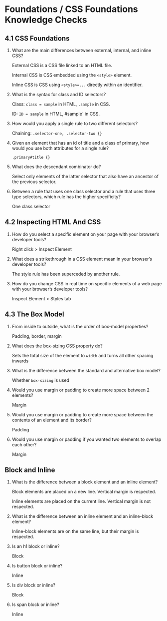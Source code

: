 # Foundations / CSS Foundations Knowledge Checks

## 4.1 CSS Foundations

1. What are the main differences between external, internal, and inline CSS?

    External CSS is a CSS file linked to an HTML file.

    Internal CSS is CSS embedded using the `<style>` element.

    Inline CSS is CSS using `<style>=...` directly within an identifier.

2. What is the syntax for class and ID selectors?

    Class: `class = sample` in HTML, `.sample` in CSS.

    ID: `ID = sample` in HTML, #sample` in CSS.

3. How would you apply a single rule to two different selectors?

    Chaining: `.selector-one, .selector-two {}`

4. Given an element that has an id of title and a class of primary, how would you use both attributes for a single rule?

    `.primary#title {}`

5. What does the descendant combinator do?

    Select only elements of the latter selector that also have an ancestor of the previous selector.

6. Between a rule that uses one class selector and a rule that uses three type selectors, which rule has the higher specificity?

    One class selector

## 4.2 Inspecting HTML And CSS

1. How do you select a specific element on your page with your browser’s developer tools?

    Right click > Inspect Element

2. What does a strikethrough in a CSS element mean in your browser’s developer tools?

    The style rule has been superceded by another rule.

3. How do you change CSS in real time on specific elements of a web page with your browser’s developer tools?

    Inspect Element > Styles tab

## 4.3 The Box Model

1. From inside to outside, what is the order of box-model properties?

    Padding, border, margin

2. What does the box-sizing CSS property do?

    Sets the total size of the element to `width` and turns all other spacing inwards

3. What is the difference between the standard and alternative box model?

    Whether `box-sizing` is used

4. Would you use margin or padding to create more space between 2 elements?

    Margin

5. Would you use margin or padding to create more space between the contents of an element and its border?

    Padding

6. Would you use margin or padding if you wanted two elements to overlap each other?

    Margin

## Block and Inline

1. What is the difference between a block element and an inline element?

    Block elements are placed on a new line. Vertical margin is respected.

    Inline elements are placed on the current line. Vertical margin is not respected.

2. What is the difference between an inline element and an inline-block element?

    Inline-block elements are on the same line, but their margin is respected.

3. Is an h1 block or inline?

    Block

4. Is button block or inline?

    Inline

5. Is div block or inline?

    Block

6. Is span block or inline?

    Inline